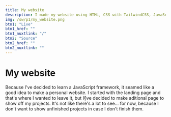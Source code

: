 ```yaml
---
title: My website
description: I made my website using HTML, CSS with TailwindCSS, JavaScript libraries Vue.js and Nuxt.js
img: /sw/p1/my_website.png
btn1: "Live"
btn1_href: ""
btn1_nuxtlink: "/"
btn2: "Source"
btn2_href: ""
btn2_nuxtlink: ""
---
```


# My website

Because I've decided to learn a JavaScript framework, it seamed like a good idea to make a personal website.
I started with the landing page and that's where I wanted to leave it, but I§ve decided to make aditional page to show off my projects.
It's not like there's a lot to see... for now, because I don't want to show unfinished projects in case I don't finish them.
